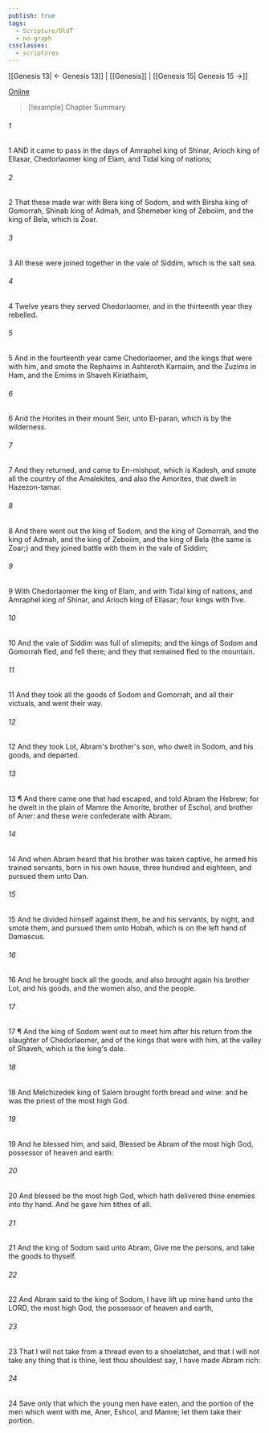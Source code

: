 ```yaml
---
publish: true
tags:
  - Scripture/OldT
  - no-graph
cssclasses:
  - scriptures
---
```

[[Genesis 13| ← Genesis 13]] | [[Genesis]] | [[Genesis 15| Genesis 15 →]]

[Online](https://churchofjesuschrist.org/study/scriptures/ot/gen/14?lang=eng)

>[!example] Chapter Summary
>
###### 1
1 AND it came to pass in the days of Amraphel king of Shinar, Arioch king of Ellasar, Chedorlaomer king of Elam, and Tidal king of nations;
###### 2
2 That these made war with Bera king of Sodom, and with Birsha king of Gomorrah, Shinab king of Admah, and Shemeber king of Zeboiim, and the king of Bela, which is Zoar.
###### 3
3 All these were joined together in the vale of Siddim, which is the salt sea.
###### 4
4 Twelve years they served Chedorlaomer, and in the thirteenth year they rebelled.
###### 5
5 And in the fourteenth year came Chedorlaomer, and the kings that were with him, and smote the Rephaims in Ashteroth Karnaim, and the Zuzims in Ham, and the Emims in Shaveh Kiriathaim,
###### 6
6 And the Horites in their mount Seir, unto El-paran, which is by the wilderness.
###### 7
7 And they returned, and came to En-mishpat, which is Kadesh, and smote all the country of the Amalekites, and also the Amorites, that dwelt in Hazezon-tamar.
###### 8
8 And there went out the king of Sodom, and the king of Gomorrah, and the king of Admah, and the king of Zeboiim, and the king of Bela (the same is Zoar;) and they joined battle with them in the vale of Siddim;
###### 9
9 With Chedorlaomer the king of Elam, and with Tidal king of nations, and Amraphel king of Shinar, and Arioch king of Ellasar; four kings with five.
###### 10
10 And the vale of Siddim was full of slimepits; and the kings of Sodom and Gomorrah fled, and fell there; and they that remained fled to the mountain.
###### 11
11 And they took all the goods of Sodom and Gomorrah, and all their victuals, and went their way.
###### 12
12 And they took Lot, Abram's brother's son, who dwelt in Sodom, and his goods, and departed.
###### 13
13 ¶ And there came one that had escaped, and told Abram the Hebrew; for he dwelt in the plain of Mamre the Amorite, brother of Eschol, and brother of Aner: and these were confederate with Abram.
###### 14
14 And when Abram heard that his brother was taken captive, he armed his trained servants, born in his own house, three hundred and eighteen, and pursued them unto Dan.
###### 15
15 And he divided himself against them, he and his servants, by night, and smote them, and pursued them unto Hobah, which is on the left hand of Damascus.
###### 16
16 And he brought back all the goods, and also brought again his brother Lot, and his goods, and the women also, and the people.
###### 17
17 ¶ And the king of Sodom went out to meet him after his return from the slaughter of Chedorlaomer, and of the kings that were with him, at the valley of Shaveh, which is the king's dale.
###### 18
18 And Melchizedek king of Salem brought forth bread and wine: and he was the priest of the most high God.
###### 19
19 And he blessed him, and said, Blessed be Abram of the most high God, possessor of heaven and earth:
###### 20
20 And blessed be the most high God, which hath delivered thine enemies into thy hand.  And he gave him tithes of all.
###### 21
21 And the king of Sodom said unto Abram, Give me the persons, and take the goods to thyself.
###### 22
22 And Abram said to the king of Sodom, I have lift up mine hand unto the LORD, the most high God, the possessor of heaven and earth,
###### 23
23 That I will not take from a thread even to a shoelatchet, and that I will not take any thing that is thine, lest thou shouldest say, I have made Abram rich:
###### 24
24 Save only that which the young men have eaten, and the portion of the men which went with me, Aner, Eshcol, and Mamre; let them take their portion.




